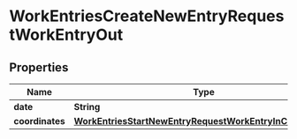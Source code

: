 

# WorkEntriesCreateNewEntryRequestWorkEntryOut


## Properties

| Name | Type | Description | Notes |
|------------ | ------------- | ------------- | -------------|
|**date** | **String** |  |  [optional] |
|**coordinates** | [**WorkEntriesStartNewEntryRequestWorkEntryInCoordinates**](WorkEntriesStartNewEntryRequestWorkEntryInCoordinates.md) |  |  [optional] |



